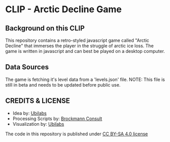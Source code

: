 # CLIP - Arctic Decline Game

## Background on this CLIP
This repository contains a retro-styled javascript game called "Arctic Decline" that immerses the player in the struggle of arctic ice loss. The game is written in javascript and can best be played on a desktop computer.

## Data Sources
The game is fetching it's level data from a 'levels.json' file. NOTE: This file is still in beta and needs to be updated before public use.

## CREDITS & LICENSE
- Idea by: [Ubilabs](https://www.ubilabs.com/)
- Processing Scripts by: [Brockmann Consult](https://www.brockmann-consult.de/)
- Visualization by: [Ubilabs](https://www.ubilabs.com/)

The code in this repository is published under [CC BY-SA 4.0 license](https://creativecommons.org/licenses/by-sa/4.0/)
